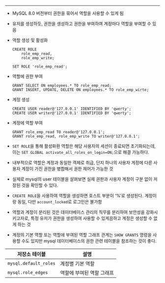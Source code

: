---

- MySQL 8.0 버전부터 권한을 묶어서 역할을 사용할 수 있게 됨

- 유저를 생성하듯, 권한을 생성하고 권한을 부여하여 계정마다 역할을 부여할 수 있음

- 역할 생성 및 활성화

    ```
    CREATE ROLE
    	role_emp_read,
    	role_emp_write;
  
    SET ROLE 'role_emp_read';
    ```

- 역할에 권한 부여

    ```
    GRANT SELECT ON employees.* TO role_emp_read;
    GRANT INSERT, UPDATE, DELETE ON employees.* TO role_emp_wirte;
    ```

- 계정 생성

    ```
    CREATE USER reader@'127.0.0.1' IDENTIFIED BY 'qwerty';
    CREATE USER writer@'127.0.0.1' IDENTIFIED BY 'qwerty';
    ```

- 계정에 역할 부여

    ```
    GRANT role_emp_read TO reader@'127.0.0.1';
    GRANT role_emp_read, role_emp_write TO writer@'127.0.0.1';
    ```


- `SET ROLE`을 통해 활성화환 역할은 해당 사용자의 세션이 종료되면 초기화되는데, 이는 `SET GLOBAL activate_all_roles_on_login=ON;`으로 해결 가능하다.

- 내부적으로 역할은 계정과 동일한 객체로 취급, 단지 하나의 사용자 게정에 다른 사용자 계정이 가진 권한을 병합해서 권한 제어가 가능한 것

- 실제로 mysql의 user 테이블을 살펴보면 실제 권한과 사용자 계정이 구분 없이 저장된 것을 확인할 수 있다.

- `CREATE ROLE`을 사용하여 역할을 생성하면 호스트 부분이 ‘%’로 생성된다. 계정이랑 동일, 다만 `account_locked`로 로그인은 불가함

- 역할과 계정이 분리된 것은 데이터베이스 관리의 직무를 분리하여 보안성을 강화시키고자로, 특정 유저가 권한을 생성하여 사용할 수 있게끔하고 계정은 생성할 수 없게 하는 것

- 계정의 기본 역할 또는 역할에 부여된 역할 그래프 관계는 `SHOW GRANTS` 명령을 사용할 수도 있지만 mysql 데이터베이스의 권한 관련 테이블을 참조하는 것이 좋다.

| 저장소 테이블               | 설명             |
|-----------------------|----------------|
| `mysql.default_roles` | 계정별 기본 역할      |
| `mysql.role_edges`    | 역할에 부여된 역할 그래프 |